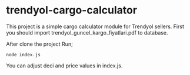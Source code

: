 # trendyol-cargo-calculator

This project is a simple cargo calculator module for Trendyol sellers.
First you should import trendyol_guncel_kargo_fiyatlari.pdf to database. 

After clone the project
Run;

```
node index.js
```

You can adjust deci and price values in index.js.

